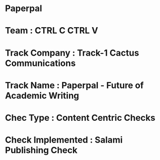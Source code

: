 # Paperpal

# Team              : CTRL C CTRL V
# Track Company     : Track-1 Cactus Communications
# Track Name        : Paperpal - Future of Academic Writing
# Chec Type         : Content Centric Checks
# Check Implemented : Salami Publishing Check
